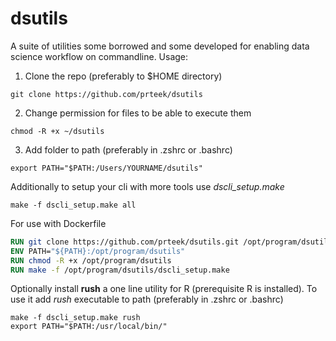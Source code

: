 # dsutils

A suite of utilities some borrowed and some developed for enabling data science workflow on commandline.
Usage:
1. Clone the repo (preferably to $HOME directory)
```shell
git clone https://github.com/prteek/dsutils
```

2. Change permission for files to be able to execute them
```shell
chmod -R +x ~/dsutils
```

3. Add folder to path (preferably in .zshrc or .bashrc)
```shell
export PATH="$PATH:/Users/YOURNAME/dsutils"
```

Additionally to setup your cli with more tools use *dscli_setup.make*
```shell
make -f dscli_setup.make all
```

For use with Dockerfile
```Dockerfile
RUN git clone https://github.com/prteek/dsutils.git /opt/program/dsutils
ENV PATH="${PATH}:/opt/program/dsutils"
RUN chmod -R +x /opt/program/dsutils
RUN make -f /opt/program/dsutils/dscli_setup.make
```

Optionally install **rush** a one line utility for R (prerequisite R is installed). To use it add *rush* executable to path (preferably in .zshrc or .bashrc)
```shell
make -f dscli_setup.make rush
export PATH="$PATH:/usr/local/bin/"
```
